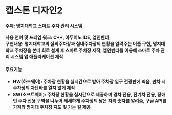 # 캡스톤 디자인2

<b>주제: 명지대학교 스마트 주차 관리 시스템<br><br>
사용 언어 및 프레임 워크: C++, 아두이노 IDE, 앱인벤터<br>
구현내용: 명지대학교의 실외주차장과 실내주차장의 현황을 알려주는 어플 구현, 명지대학교 주차장을 본떠 
회로 설계 후 스마트 주차장 제작, 앱인벤터를 이용해 스마트 주차 관리 시스템 앱 애플리케이션 제작<br>
#### 주요기능
- HW(하드웨어): 주차장 현황을 실시간으로 받아 주차장 입구 전광판에 띄움, 만차 시 주차장의 차단바를 열지 않게 제작
- SW(소프트웨어): 주차장 현황을 실시간으로 제공하며 경차 전용, 전기차 전용, 장애인 주차 전용 구역을 나누어 세세하게 주차장의 남은 자리 숫자를 알려줌,
구글 API를 가져와 명지대 주차장 지도 및 가는 길 제공
<br>
</b>

